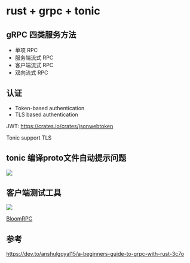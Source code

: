 # rust + grpc + tonic

## gRPC 四类服务方法
- 单项 RPC
- 服务端流式 RPC
- 客户端流式 RPC
- 双向流式 RPC

## 认证
- Token-based authentication
- TLS based authentication

JWT: https://crates.io/crates/jsonwebtoken

Tonic support TLS

## tonic 编译proto文件自动提示问题
![](http://qiniu.rocbj.com/1611046352901-min.png)

## 客户端测试工具
![](https://github.com/uw-labs/bloomrpc/blob/master/resources/blue/256x256.png)

[BloomRPC](https://github.com/uw-labs/bloomrpc)

## 参考
https://dev.to/anshulgoyal15/a-beginners-guide-to-grpc-with-rust-3c7o
